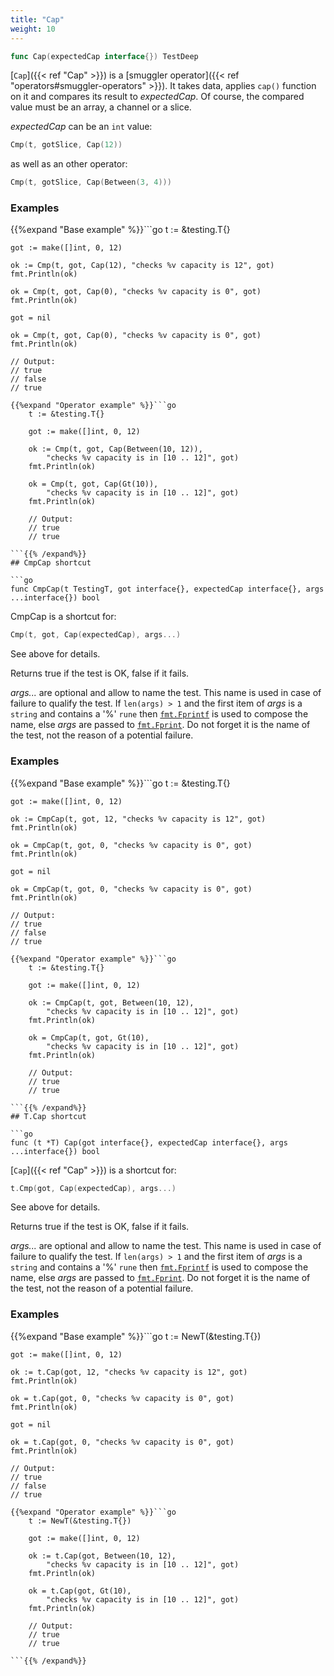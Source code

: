 ```yaml
---
title: "Cap"
weight: 10
---
```


```go
func Cap(expectedCap interface{}) TestDeep
```

[`Cap`]({{< ref "Cap" >}}) is a [smuggler operator]({{< ref "operators#smuggler-operators" >}}). It takes data, applies `cap()` function
on it and compares its result to *expectedCap*. Of course, the
compared value must be an array, a channel or a slice.

*expectedCap* can be an `int` value:
```go
Cmp(t, gotSlice, Cap(12))
```
as well as an other operator:
```go
Cmp(t, gotSlice, Cap(Between(3, 4)))
```


### Examples

{{%expand "Base example" %}}```go
	t := &testing.T{}

	got := make([]int, 0, 12)

	ok := Cmp(t, got, Cap(12), "checks %v capacity is 12", got)
	fmt.Println(ok)

	ok = Cmp(t, got, Cap(0), "checks %v capacity is 0", got)
	fmt.Println(ok)

	got = nil

	ok = Cmp(t, got, Cap(0), "checks %v capacity is 0", got)
	fmt.Println(ok)

	// Output:
	// true
	// false
	// true

```{{% /expand%}}
{{%expand "Operator example" %}}```go
	t := &testing.T{}

	got := make([]int, 0, 12)

	ok := Cmp(t, got, Cap(Between(10, 12)),
		"checks %v capacity is in [10 .. 12]", got)
	fmt.Println(ok)

	ok = Cmp(t, got, Cap(Gt(10)),
		"checks %v capacity is in [10 .. 12]", got)
	fmt.Println(ok)

	// Output:
	// true
	// true

```{{% /expand%}}
## CmpCap shortcut

```go
func CmpCap(t TestingT, got interface{}, expectedCap interface{}, args ...interface{}) bool
```

CmpCap is a shortcut for:

```go
Cmp(t, got, Cap(expectedCap), args...)
```

See above for details.

Returns true if the test is OK, false if it fails.

*args...* are optional and allow to name the test. This name is
used in case of failure to qualify the test. If `len(args) > 1` and
the first item of *args* is a `string` and contains a '%' `rune` then
[`fmt.Fprintf`](https://golang.org/pkg/fmt/#Fprintf) is used to compose the name, else *args* are passed to
[`fmt.Fprint`](https://golang.org/pkg/fmt/#Fprint). Do not forget it is the name of the test, not the
reason of a potential failure.


### Examples

{{%expand "Base example" %}}```go
	t := &testing.T{}

	got := make([]int, 0, 12)

	ok := CmpCap(t, got, 12, "checks %v capacity is 12", got)
	fmt.Println(ok)

	ok = CmpCap(t, got, 0, "checks %v capacity is 0", got)
	fmt.Println(ok)

	got = nil

	ok = CmpCap(t, got, 0, "checks %v capacity is 0", got)
	fmt.Println(ok)

	// Output:
	// true
	// false
	// true

```{{% /expand%}}
{{%expand "Operator example" %}}```go
	t := &testing.T{}

	got := make([]int, 0, 12)

	ok := CmpCap(t, got, Between(10, 12),
		"checks %v capacity is in [10 .. 12]", got)
	fmt.Println(ok)

	ok = CmpCap(t, got, Gt(10),
		"checks %v capacity is in [10 .. 12]", got)
	fmt.Println(ok)

	// Output:
	// true
	// true

```{{% /expand%}}
## T.Cap shortcut

```go
func (t *T) Cap(got interface{}, expectedCap interface{}, args ...interface{}) bool
```

[`Cap`]({{< ref "Cap" >}}) is a shortcut for:

```go
t.Cmp(got, Cap(expectedCap), args...)
```

See above for details.

Returns true if the test is OK, false if it fails.

*args...* are optional and allow to name the test. This name is
used in case of failure to qualify the test. If `len(args) > 1` and
the first item of *args* is a `string` and contains a '%' `rune` then
[`fmt.Fprintf`](https://golang.org/pkg/fmt/#Fprintf) is used to compose the name, else *args* are passed to
[`fmt.Fprint`](https://golang.org/pkg/fmt/#Fprint). Do not forget it is the name of the test, not the
reason of a potential failure.


### Examples

{{%expand "Base example" %}}```go
	t := NewT(&testing.T{})

	got := make([]int, 0, 12)

	ok := t.Cap(got, 12, "checks %v capacity is 12", got)
	fmt.Println(ok)

	ok = t.Cap(got, 0, "checks %v capacity is 0", got)
	fmt.Println(ok)

	got = nil

	ok = t.Cap(got, 0, "checks %v capacity is 0", got)
	fmt.Println(ok)

	// Output:
	// true
	// false
	// true

```{{% /expand%}}
{{%expand "Operator example" %}}```go
	t := NewT(&testing.T{})

	got := make([]int, 0, 12)

	ok := t.Cap(got, Between(10, 12),
		"checks %v capacity is in [10 .. 12]", got)
	fmt.Println(ok)

	ok = t.Cap(got, Gt(10),
		"checks %v capacity is in [10 .. 12]", got)
	fmt.Println(ok)

	// Output:
	// true
	// true

```{{% /expand%}}
